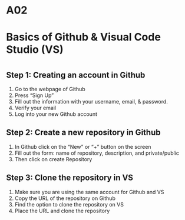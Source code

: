 # A02
<!DOCTYPE html>
<html>
 <body>
   <div>
    <h1>Basics of Github & Visual Code Studio (VS)<h1>
    <h2>Step 1: Creating an account in Github</h2>
	    <ol>
      		<li>Go to the webpage of Github</li>
      		<li>Press “Sign Up”</li>
      		<li>Fill out the information with your username, email, & password.</li>
      		<li>Verify your email</li>
		    <li>Log into your new Github account</li>
    	</ol>
    <h2>Step 2: Create a new repository in Github</h2>
	    <ol>
      		<li>In Github click on the “New” or “+” button on the screen</li>
      		<li>Fill out the form: name of repository, description, and private/public</li>
      		<li>Then click on create Repository</li>
    	</ol>
    <h2>Step 3: Clone the repository in VS</h2>
	    <ol>
      		<li>Make sure you are using the same account for Github and VS</li>
            <li>Copy the URL of the repository on Github</li>
      		<li>Find the option to clone the repository on VS</li>
      		<li>Place the URL and clone the repository</li>
    	</ol>
    <h2></h2>
   </div>
 </body>
</html>
